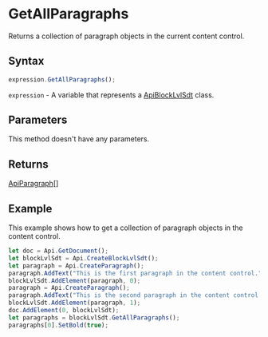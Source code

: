 # GetAllParagraphs

Returns a collection of paragraph objects in the current content control.

## Syntax

```javascript
expression.GetAllParagraphs();
```

`expression` - A variable that represents a [ApiBlockLvlSdt](../ApiBlockLvlSdt.md) class.

## Parameters

This method doesn't have any parameters.

## Returns

[ApiParagraph](../../ApiParagraph/ApiParagraph.md)[]

## Example

This example shows how to get a collection of paragraph objects in the content control.

```javascript editor-
let doc = Api.GetDocument();
let blockLvlSdt = Api.CreateBlockLvlSdt();
let paragraph = Api.CreateParagraph();
paragraph.AddText("This is the first paragraph in the content control.");
blockLvlSdt.AddElement(paragraph, 0);
paragraph = Api.CreateParagraph();
paragraph.AddText("This is the second paragraph in the content control.");
blockLvlSdt.AddElement(paragraph, 1);
doc.AddElement(0, blockLvlSdt);
let paragraphs = blockLvlSdt.GetAllParagraphs();
paragraphs[0].SetBold(true);
```
